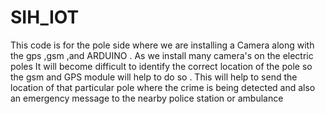 # SIH_IOT
 This code is for the pole side where we are installing a
Camera along with the gps ,gsm ,and ARDUINO .
As we install many camera's on the electric poles 
It will become difficult to identify the correct
location of the pole so the gsm and GPS module will help
to do so .
This will help to send the location of that particular pole
where the crime is being detected and also an emergency
message to the nearby police station or ambulance 

